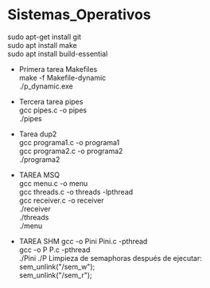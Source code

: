 # Sistemas_Operativos

sudo apt-get install git  
sudo apt install make  
sudo apt install build-essential

- Primera tarea Makefiles  
make -f Makefile-dynamic  
./p_dynamic.exe


- Tercera tarea pipes  
gcc pipes.c -o pipes  
./pipes


- Tarea dup2  
gcc programa1.c -o programa1  
gcc programa2.c -o programa2  
./programa2  


- TAREA MSQ  
gcc menu.c -o menu  
gcc threads.c -o threads -lpthread  
gcc receiver.c -o receiver  
./receiver  
./threads  
./menu

- TAREA SHM
gcc -o Pini Pini.c -pthread  
gcc -o P P.c -pthread  
./Pini
./P <nombre> <numero>
Limpieza de semaphoras después de ejecutar:  
sem_unlink("/sem_w");  
sem_unlink("/sem_r");  

